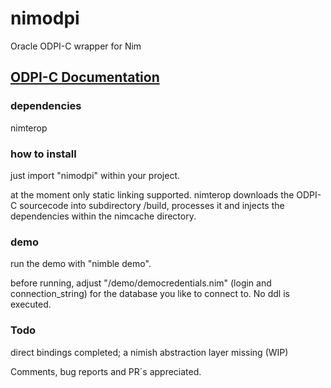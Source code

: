 # nimodpi
Oracle ODPI-C wrapper for Nim

## [ODPI-C Documentation](https://oracle.github.io/odpi/)
 
### dependencies
nimterop 

### how to install
just import "nimodpi" within your project. 

at the moment only static linking supported.
nimterop downloads the ODPI-C sourcecode into subdirectory /build, 
processes it and injects the dependencies within the nimcache directory.

### demo
run the demo with "nimble demo".

before running, adjust  "/demo/democredentials.nim" (login and connection_string) 
for the database you like to connect to. No ddl is executed. 

### Todo
direct bindings completed; a nimish abstraction layer missing (WIP)

Comments, bug reports and PR´s appreciated.

